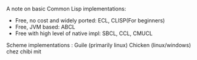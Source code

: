 

A note on basic Common Lisp implementations:

* Free, no cost and widely ported: ECL, CLISP(For beginners)
* Free, JVM based: ABCL
* Free with high level of native impl: SBCL, CCL, CMUCL

Scheme implementations :
Guile (primarily linux)
Chicken (linux/windows)
chez
chibi
mit


